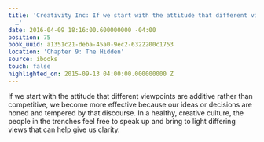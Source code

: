 ```yaml
---
title: 'Creativity Inc: If we start with the attitude that different viewpoints are
  …'
date: 2016-04-09 18:16:00.600000000 -04:00
position: 75
book_uuid: a1351c21-deba-45a0-9ec2-6322200c1753
location: 'Chapter 9: The Hidden'
source: ibooks
touch: false
highlighted_on: 2015-09-13 04:00:00.000000000 Z
---
```


If we start with the attitude that different viewpoints are additive rather than competitive, we become more effective because our ideas or decisions are honed and tempered by that discourse. In a healthy, creative culture, the people in the trenches feel free to speak up and bring to light differing views that can help give us clarity.
